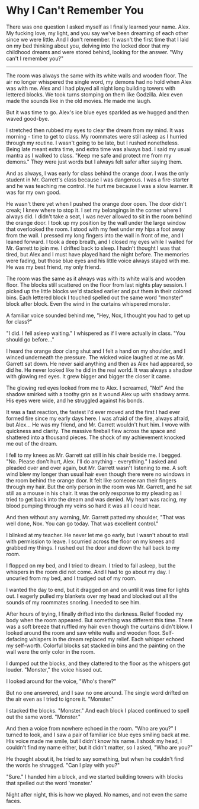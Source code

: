 # Why I Can't Remember You
There was one question I asked myself as I finally learned your name.  Alex.  My fucking love, my light, and you say we've been dreaming of each other since we were little.  And I don't remember.  It wasn't the first time that I laid on my bed thinking about you, delving into the locked door that my childhood dreams and were stored behind, looking for the answer.  "Why can't I remember you?"

****

The room was always the same with its white walls and wooden floor. The air no longer whispered the single word, my demons had no hold when Alex was with me.  Alex and I had played all night long building towers with lettered blocks.  We took turns stomping on them like Godzilla.  Alex even made the sounds like in the old movies.  He made me laugh.

But it was time to go. Alex's ice blue eyes sparkled as we hugged and then waved good-bye.

I stretched then rubbed my eyes to clear the dream from my mind.  It was morning - time to get to class.  My roommates were still asleep as I hurried through my routine. I wasn't going to be late, but I rushed nonetheless.  Being late meant extra time, and extra time was always bad. I said my usual mantra as I walked to class.  "Keep me safe and protect me from my demons." They were just words but I always felt safer after saying them.

And as always, I was early for class behind the orange door.  I was the only student in Mr. Garrett's class because I was dangerous.  I was a fire-starter and he was teaching me control.  He hurt me because I was a slow learner.  It was for my own good.

He wasn't there yet when I pushed the orange door open.  The door didn't creak; I knew where to stop it. I set my belongings in the corner where I always did.  I didn't take a seat, I was never allowed to sit in the room behind the orange door.  I took up my position by the wall under the large window that overlooked the room.  I stood with my feet under my hips a foot away from the wall.  I pressed my long fingers into the wall in front of me, and I leaned forward.  I took a deep breath, and I closed my eyes while I waited for Mr. Garrett to join me.  I drifted back to sleep. I hadn't thought I was that tired, but Alex and I must have played hard the night before.  The memories were fading, but those blue eyes and his little voice always stayed with me.   He was my best friend, my only friend.

The room was the same as it always was with its white walls and wooden floor.  The blocks still scattered on the floor from last nights play session.  I picked up the little blocks we'd stacked earlier and put them in their colored bins.  Each lettered block I touched spelled out the same word "monster" block after block.  Even the wind in the curtains whispered monster.

A familiar voice sounded behind me, "Hey, Nox, I thought you had to get up for class?"

"I did.  I fell asleep waiting."  I whispered as if I were actually in class.  "You should go before..."

I heard the orange door clang shut and I felt a hand on my shoulder, and I winced underneath the pressure.  The wicked voice laughed at me as Mr. Garrett sat down.  He never said anything and then as Alex had appeared, so did he.  He never looked like he did in the real world.  It was always a shadow with glowing red eyes.  It grew bigger and bigger the closer it came.  

The glowing red eyes looked from me to Alex.  I screamed, "No!"  And the shadow smirked with a toothy grin as it wound Alex up with shadowy arms.  His eyes were wide, and he struggled against his bonds.

It was a fast reaction, the fastest I'd ever moved and the first I had ever formed fire since my early days here.  I was afraid of the fire, always afraid, but Alex... He was my friend, and Mr. Garrett wouldn't hurt him.  I wove with quickness and clarity.  The massive fireball flew across the space and shattered into a thousand pieces.  The shock of my achievement knocked me out of the dream.

I fell to my knees as Mr. Garrett sat still in his chair beside me.  I begged.  "No.  Please don't hurt, Alex.  I'll do anything - everything."  I asked and pleaded over and over again, but Mr. Garrett wasn't listening to me. A soft wind blew my longer than usual hair even though there were no windows in the room behind the orange door.  It felt like someone ran their fingers through my hair.  But the only person in the room was Mr. Garrett, and he sat still as a mouse in his chair.  It was the only response to my pleading as I tried to get back into the dream and was denied.  My heart was racing, my blood pumping through my veins so hard it was all I could hear.

And then without any warning, Mr. Garrett patted my shoulder, "That was well done, Nox.  You can go today.  That was excellent control."

I blinked at my teacher.  He never let me go early, but I wasn't about to stall with permission to leave.  I scurried across the floor on my knees and grabbed my things.  I rushed out the door and down the hall back to my room.

I flopped on my bed, and I tried to dream. I tried to fall asleep, but the whispers in the room did not come.  And I had to go about my day.  I uncurled from my bed, and I trudged out of my room.  

I wanted the day to end, but it dragged on and on until it was time for lights out. I eagerly pulled my blankets over my head and blocked out all the sounds of my roommates snoring.  I needed to see him.  

After hours of trying, I finally drifted into the darkness.  Relief flooded my body when the room appeared.  But something was different this time.  There was a soft breeze that ruffled my hair even though the curtains didn't blow. I looked around the room and saw white walls and wooden floor. Self-defacing whispers in the dream replaced my relief.  Each whisper echoed my self-worth. Colorful blocks sat stacked in bins and the painting on the wall were the only color in the room.

I dumped out the blocks, and they clattered to the floor as the whispers got louder.  "Monster," the voice hissed out.

I looked around for the voice, "Who's there?"

But no one answered, and I saw no one around.  The single word drifted on the air even as I tried to ignore it. "Monster." 

I stacked the blocks. "Monster."  And each block I placed continued to spell out the same word.  "Monster." 

And then a voice from nowhere echoed in the room.  "Who are you?"  I turned to look, and I saw a pair of familiar ice blue eyes smiling back at me. His voice made me smile, but I didn't know his name. I shook my head, I couldn't find my name either, but it didn't matter, so I asked, "Who are you?"

He thought about it, he tried to say something, but when he couldn't find the words he shrugged.  "Can I play with you?"

"Sure."  I handed him a block, and we started building towers with blocks that spelled out the word 'monster.'

Night after night, this is how we played.  No names, and not even the same faces.
<!--stackedit_data:
eyJoaXN0b3J5IjpbLTU4NzYxNTE1XX0=
-->